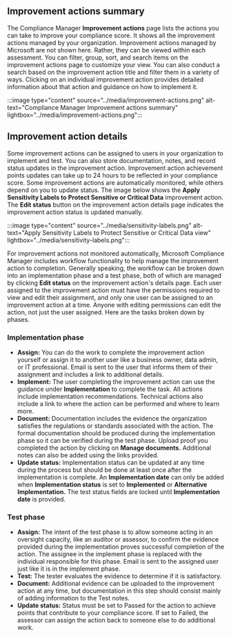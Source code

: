 ## Improvement actions summary

The Compliance Manager **Improvement actions** page lists the actions you can take to improve your compliance score. It shows all the improvement actions managed by your organization. Improvement actions managed by Microsoft are not shown here. Rather, they can be viewed within each assessment. You can filter, group, sort, and search items on the improvement actions page to customize your view. You can also conduct a search based on the improvement action title and filter them in a variety of ways. Clicking on an individual improvement action provides detailed information about that action and guidance on how to implement it.

  :::image type="content" source="../media/improvement-actions.png" alt-text="Compliance Manager Improvement actions summary" lightbox="../media/improvement-actions.png":::

## Improvement action details

Some improvement actions can be assigned to users in your organization to implement and test. You can also store documentation, notes, and record status updates in the improvement action. Improvement action achievement points updates can take up to 24 hours to be reflected in your compliance score. Some improvement actions are automatically monitored, while others depend on you to update status. The image below shows the **Apply Sensitivity Labels to Protect Sensitive or Critical Data** improvement action. The **Edit status** button on the improvement action details page indicates the improvement action status is updated manually.

  :::image type="content" source="../media/sensitivity-labels.png" alt-text="Apply Sensitivity Labels to Protect Sensitive or Critical Data view" lightbox="../media/sensitivity-labels.png":::

For improvement actions not monitored automatically, Microsoft Compliance Manager includes workflow functionality to help manage the improvement action to completion. Generally speaking, the workflow can be broken down into an implementation phase and a test phase, both of which are managed by clicking **Edit status** on the improvement action's details page. Each user assigned to the improvement action must have the permissions required to view and edit their assignment, and only one user can be assigned to an improvement action at a time. Anyone with editing permissions can edit the action, not just the user assigned. Here are the tasks broken down by phases.

### Implementation phase

- **Assign:** You can do the work to complete the improvement action yourself or assign it to another user like a business owner, data admin, or IT professional. Email is sent to the user that informs them of their assignment and includes a link to additional details.
- **Implement:** The user completing the improvement action can use the guidance under **Implementation** to complete the task. All actions include implementation recommendations. Technical actions also include a link to where the action can be performed and where to learn more.
- **Document:** Documentation includes the evidence the organization satisfies the regulations or standards associated with the action. The formal documentation should be produced during the implementation phase so it can be verified during the test phase. Upload proof you completed the action by clicking on **Manage documents.** Additional notes can also be added using the links provided.
- **Update status:** Implementation status can be updated at any time during the process but should be done at least once after the implementation is complete. An **Implementation date** can only be added when **Implementation status** is set to **Implemented** or **Alternative Implementation.** The test status fields are locked until **Implementation date** is provided.

### Test phase

- **Assign:** The intent of the test phase is to allow someone acting in an oversight capacity, like an auditor or assessor, to confirm the evidence provided during the implementation proves successful completion of the action. The assignee in the implement phase is replaced with the individual responsible for this phase. Email is sent to the assigned user just like it is in the implement phase.
- **Test:** The tester evaluates the evidence to determine if it is satisfactory.
- **Document:** Additional evidence can be uploaded to the improvement action at any time, but documentation in this step should consist mainly of adding information to the Test notes.
- **Update status:** Status must be set to Passed for the action to achieve points that contribute to your compliance score. If set to Failed, the assessor can assign the action back to someone else to do additional work.
